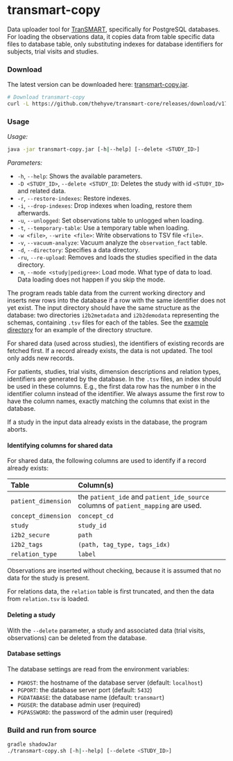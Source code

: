 # transmart-copy

Data uploader tool for [TranSMART](../), specifically for PostgreSQL databases.
For loading the observations data, it copies data from table specific data files to database table,
only substituting indexes for database identifiers for subjects, trial visits and studies.

### Download
The latest version can be downloaded here:
[transmart-copy.jar](https://github.com/thehyve/transmart-core/releases/download/v17.1-rc.X/transmart-copy-17.1-RCX.jar).

```bash
# Download transmart-copy
curl -L https://github.com/thehyve/transmart-core/releases/download/v17.1-rc.X/transmart-copy-17.1-RCX.jar -o transmart-copy.jar
```

### Usage
_Usage:_
```bash
java -jar transmart-copy.jar [-h|--help] [--delete <STUDY_ID>]
```

_Parameters:_
- `-h`, `--help`: Shows the available parameters. 
- `-D <STUDY_ID>`, `--delete <STUDY_ID`: Deletes the study with id `<STUDY_ID>` and related data.
- `-r`, `--restore-indexes`: Restore indexes.
- `-i`, `--drop-indexes`: Drop indexes when loading, restore them afterwards.
- `-u`, `--unlogged`: Set observations table to unlogged when loading.
- `-t`, `--temporary-table`: Use a temporary table when loading.
- `-w <file>`, `--write <file>`: Write observations to TSV file `<file>`.
- `-v`, `--vacuum-analyze`: Vacuum analyze the `observation_fact` table.
- `-d`, `--directory`: Specifies a data directory.
- `-ru`, `--re-upload`: Removes and loads the studies specified in the data directory.
- `-m`, `--mode <study|pedigree>`: Load mode. What type of data to load. Data loading does not happen if you skip the mode.


The program reads table data from the current working directory
and inserts new rows into the database if a row with the same identifier
does not yet exist.
The input directory should have the same structure as the database:
two directories `i2b2metadata` and `i2b2demodata` representing the schemas,
containing `.tsv` files for each of the tables.
See the [example directory](src/main/resources/examples/SURVEY0) for an example of the directory structure.

For shared data (used across studies), the identifiers of existing records are fetched first.
If a record already exists, the data is not updated. The tool
only adds new records.

For patients, studies, trial visits, dimension descriptions and relation types,
identifiers are generated by the database. In the `.tsv` files, an index
should be used in these columns. E.g., the first data row has the number
`0` in the identifier column instead of the identifier.
We always assume the first row to have the column names, exactly matching
the columns that exist in the database.

If a study in the input data already exists in the database, the program
aborts.

#### Identifying columns for shared data

For shared data, the following columns are used to identify if a record already exists:

| Table | Column(s) |
|:----- |:--------- |
| `patient_dimension`| the `patient_ide` and `patient_ide_source` columns of `patient_mapping` are used. |
| `concept_dimension` | `concept_cd` |
| `study` | `study_id` |
| `i2b2_secure` | `path` |
| `i2b2_tags` | `(path, tag_type, tags_idx)` |
| `relation_type` | `label` |

Observations are inserted without checking, because it is assumed that no
data for the study is present.

For relations data, the `relation` table is first truncated, and then
the data from `relation.tsv` is loaded. 
 

#### Deleting a study

With the `--delete` parameter, a study and associated data (trial visits, observations)
can be deleted from the database.


#### Database settings
The database settings are read from the environment variables:
- `PGHOST`: the hostname of the database server (default: `localhost`)
- `PGPORT`: the database server port (default: `5432`)
- `PGDATABASE`: the database name (default: `transmart`)
- `PGUSER`: the database admin user (required)
- `PGPASSWORD`: the password of the admin user (required)



### Build and run from source
```bash
gradle shadowJar
./transmart-copy.sh [-h|--help] [--delete <STUDY_ID>]
```
